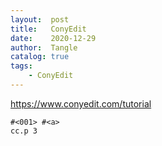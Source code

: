 ```yaml
---
layout:  post
title:   ConyEdit
date:    2020-12-29
author:  Tangle
catalog: true
tags:
    - ConyEdit
---
```


<https://www.conyedit.com/tutorial>

```
#<001> #<a>
cc.p 3
```
